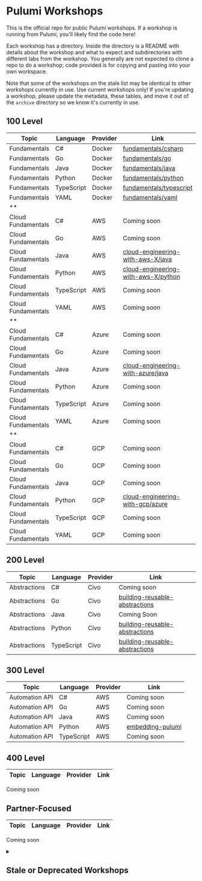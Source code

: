 # Pulumi Workshops

This is the official repo for public Pulumi workshops. If a workshop is running from Pulumi, you'll likely find the code here!

Each workshop has a directory. Inside the directory is a README with details about the workshop and what to expect and subdirectories with different labs from the workshop. You generally are not expected to clone a repo to do a workshop; code provided is for copying and pasting into your own workspace.

Note that some of the workshops on the stale list may be identical to other workshops currently in use. Use current workshops only! If you're updating a workshop, please update the metadata, these tables, and move it out of the `archive` directory so we know it's currently in use.

## 100 Level

Topic | Language | Provider | Link
---|---|---|---
Fundamentals | C# | Docker | [fundamentals/csharp](./fundamentals/csharp/)
Fundamentals | Go | Docker | [fundamentals/go](./fundamentals/go/)
Fundamentals | Java | Docker | [fundamentals/java](./fundamentals/java/)
Fundamentals | Python | Docker | [fundamentals/python](./fundamentals/python/)
Fundamentals | TypeScript | Docker | [fundamentals/typescript](./fundamentals/typescript/)
Fundamentals | YAML | Docker | [fundamentals/yaml](./fundamentals/yaml/)
 ** | | |
Cloud Fundamentals | C# | AWS | Coming soon
Cloud Fundamentals | Go | AWS | Coming soon
Cloud Fundamentals | Java | AWS | [cloud-engineering-with-aws-X/java](./cloud-engineering-with-aws-X/java/)
Cloud Fundamentals | Python | AWS | [cloud-engineering-with-aws-X/python](./cloud-engineering-with-aws-X/python/)
Cloud Fundamentals | TypeScript | AWS | Coming soon
Cloud Fundamentals | YAML | AWS | Coming soon
 ** | | |
Cloud Fundamentals | C# | Azure | Coming soon
Cloud Fundamentals | Go | Azure | Coming soon
Cloud Fundamentals | Java | Azure | [cloud-engineering-with-azure/java](./cloud-engineering-with-azure/java/)
Cloud Fundamentals | Python | Azure | Coming soon
Cloud Fundamentals | TypeScript | Azure | Coming soon
Cloud Fundamentals | YAML | Azure | Coming soon
 ** | | |
Cloud Fundamentals | C# | GCP | Coming soon
Cloud Fundamentals | Go | GCP | Coming soon
Cloud Fundamentals | Java | GCP | Coming soon
Cloud Fundamentals | Python | GCP | [cloud-engineering-with-gcp/azure](./cloud-engineering-with-gcp/azure)
Cloud Fundamentals | TypeScript | GCP | Coming soon
Cloud Fundamentals | YAML | GCP | Coming soon

## 200 Level

Topic | Language | Provider | Link
---|---|---|---
Abstractions | C# | Civo | Coming soon
Abstractions | Go | Civo | [building-reusable-abstractions](./building-reusable-abstractions/)
Abstractions | Java | Civo | Coming Soon
Abstractions | Python | Civo | [building-reusable-abstractions](./building-reusable-abstractions/)
Abstractions | TypeScript | Civo | [building-reusable-abstractions](./building-reusable-abstractions/)

## 300 Level

Topic | Language | Provider | Link
---|---|---|---
Automation API | C# | AWS | Coming soon
Automation API | Go | AWS | Coming soon
Automation API | Java | AWS | Coming soon
Automation API | Python | AWS | [embedding-pulumi](./embedding-pulumi/)
Automation API | TypeScript | AWS | Coming soon

## 400 Level

Topic | Language | Provider | Link
---|---|---|---
Coming soon

## Partner-Focused

Topic | Language | Provider | Link
---|---|---|---
Coming soon

<details>
<summary><h2>Stale or Deprecated Workshops</h2></summary>

Topic | Language | Provider | Link | Old Repo
---|---|---|---|---
Automation API | .. | .. | [pulumi-automationapi-workshop](./archive/pulumi-automationapi-workshop/) | [jaxxstorm/pulumi-automationapi-workshop](https://github.com/jaxxstorm/pulumi-automationapi-workshop)
Basics | Python | Docker | [iac-intro/python](./archive/iac-intro/python/) | [pulumi/infrastructure-as-code-workshop](https://github.com/pulumi/infrastructure-as-code-workshop/tree/master/labs/intro/python)
Basics | Python | Docker | [introduction-to-pulumi](./archive/introduction-to-pulumi/) | [pulumi/introduction-to-pulumi](https://github.com/pulumi/introduction-to-pulumi)
Basics | TypeScript | Docker | [iac-intro/typescript](./archive/iac-intro/typescript/) | [pulumi/infrastructure-as-code-workshop](https://github.com/pulumi/infrastructure-as-code-workshop/tree/master/labs/intro/typescript)
Basics | TypeScript | Docker | [introduction-to-pulumi](./archive/introduction-to-pulumi/) | [pulumi/introduction-to-pulumi](https://github.com/pulumi/introduction-to-pulumi)
Basics | TypeScript | AWS | [qcon-workshop](./archive/qcon-workshop/) | [pulumi/qcon-workshop](https://github.com/pulumi/qcon-workshop)
CI/CD | TypeScript | AWS, Kubernetes, Helm | [deploying-argocd-to-amazon-eks](./archive/deploying-argocd-to-amazon-eks/) | [aws-samples/aws-modernization-with-pulumi](https://github.com/aws-samples/aws-modernization-with-pulumi/tree/master/content)
CI/CD and GitOps | TypeScript | Civo, GitHub, Kubernetes | [cicd-with-gha-and-pulumi-operator](./archive/cicd-with-gha-and-pulumi-operator/) | [pulumi/workshops](https://github.com/pulumi/workshops/tree/efd4e76a923aa9e34b671d55935d5ec3b7361aff/cicd-with-gha-and-pulumi-operator)
Cloud Basics | C# | AWS | [aws-intro/csharp](./archive/aws-intro/csharp/) | [pulumi/infrastructure-as-code-workshop](https://github.com/pulumi/infrastructure-as-code-workshop/tree/master/labs/aws/in-person/csharp)
Cloud Basics | C# | Azure | [azure-intro/csharp](./archive/azure-intro/csharp/) | [pulumi/infrastructure-as-code-workshop](https://github.com/pulumi/infrastructure-as-code-workshop/tree/master/labs/azure/csharp)
Cloud Basics | Go | AWS | [aws-intro/go](./archive/aws-intro/go/) | [pulumi/infrastructure-as-code-workshop](https://github.com/pulumi/infrastructure-as-code-workshop/tree/master/labs/aws/in-person/go)
Cloud Basics | Python | AWS | [aws-intro/python](./archive/aws-intro/python/) | [pulumi/infrastructure-as-code-workshop](https://github.com/pulumi/infrastructure-as-code-workshop/tree/master/labs/aws/in-person/python)
Cloud Basics | Python | AWS | [pulumi-on-aws/python](./archive/pulumi-on-aws/python/) | [pulumi/infrastructure-as-code-workshop](https://github.com/pulumi/infrastructure-as-code-workshop/tree/master/labs/aws/pulumi-in-practice/python)
Cloud Basics | Python | Azure | [azure-intro/python](./archive/azure-intro/python/) | [pulumi/infrastructure-as-code-workshop](https://github.com/pulumi/infrastructure-as-code-workshop/tree/master/labs/azure/python)
Cloud Basics | TypeScript | AWS | [modern-infrastructure-as-code-ts](./archive/modern-infrastructure-as-code-ts/) | [aws-samples/aws-modernization-with-pulumi](https://github.com/aws-samples/aws-modernization-with-pulumi/tree/master/content)
Cloud Basics | TypeScript | AWS | [deploying-containers-to-ecs](./archive/deploying-containers-to-ecs/) | [aws-samples/aws-modernization-with-pulumi](https://github.com/aws-samples/aws-modernization-with-pulumi/tree/master/content)
Cloud Basics | TypeScript | AWS | [provision-ec2-virtual-machines](./archive/provision-ec2-virtual-machines/) | [aws-samples/aws-modernization-with-pulumi](https://github.com/aws-samples/aws-modernization-with-pulumi/tree/master/content)
Cloud Basics | TypeScript | AWS | [aws-intro/typescript](./archive/aws-intro/typescript/) | [pulumi/infrastructure-as-code-workshop](https://github.com/pulumi/infrastructure-as-code-workshop/tree/master/labs/aws/in-person/typescript)
Cloud Basics | .. | AWS | [introduction-to-pulumi](./archive/introduction-to-pulumi/) | [pulumi/introduction-to-pulumi](https://github.com/pulumi/introduction-to-pulumi)
Cloud Basics | .. | AWS | [aws-workshop](./archive/aws-workshop/) | [pulumi/aws-workshop](https://github.com/pulumi/aws-workshop)
Cloud Basics | TypeScript | Azure Native | [pulumi-azurenative-workshop](./archive/pulumi-azurenative-workshop/) | [jaxxstorm/pulumi-azurenative-workshop](https://github.com/jaxxstorm/pulumi-azurenative-workshop)
Cloud Basics | TypeScript | GCP | [pulumi-gcp-workshop](./archive/pulumi-gcp-workshop/) | [jaxxstorm/pulumi-gcp-workshop](https://github.com/jaxxstorm/pulumi-gcp-workshop)
Components | Python | Kubernetes | [pulumi-component-workshop](./archive/pulumi-component-workshop/) | [jaxxstorm/pulumi-component-workshop](https://github.com/jaxxstorm/pulumi-component-workshop)
GitOps | TypeScript | AWS | [gitops-for-socks-shop](./archive/gitops-for-socks-shop/) | [aws-samples/aws-modernization-with-pulumi](https://github.com/aws-samples/aws-modernization-with-pulumi/tree/master/content)
Platform Engineering | TypeScript, Python, Go | AWS | [building-a-kubernetes-platform-in-amazon-eks](./archive/archive/building-a-kubernetes-platform-in-amazon-eks/) | [aws-samples/aws-modernization-with-pulumi](https://github.com/aws-samples/aws-modernization-with-pulumi/tree/master/content)
Refactoring | Python | Azure | [pulumi-refactoring-workshop](./archive/pulumi-refactoring-workshop/) | [jaxxstorm/pulumi-refactoring-workshop](https://github.com/jaxxstorm/pulumi-refactoring-workshop)
Serverless | TypeScript | AWS | [lambda-for-serverless-application-patterns](./archive/lambda-for-serverless-application-patterns/) | [aws-samples/aws-modernization-with-pulumi](https://github.com/aws-samples/aws-modernization-with-pulumi/tree/master/content)
Testing/QA | .. | AWS | [testing-your-infrastructure](./archive/testing-your-infrastructure/) | [aws-samples/aws-modernization-with-pulumi](https://github.com/aws-samples/aws-modernization-with-pulumi/tree/master/content)
.. | TypeScript | Kubernetes, Digital Ocean, AWS | [pulumi-eksplatform-workshop](./archive/pulumi-eksplatform-workshop/) | [jaxxstorm/pulumi-component-workshop](https://github.com/jaxxstorm/pulumi-component-workshop)

</details>

